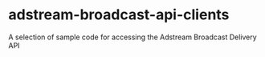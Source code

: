 adstream-broadcast-api-clients
==============================

A selection of sample code for accessing the Adstream Broadcast Delivery API